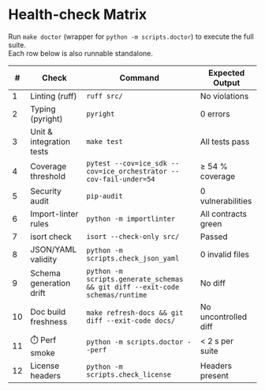 # Health-check Matrix

Run `make doctor` (wrapper for `python -m scripts.doctor`) to execute the full suite.  
Each row below is also runnable standalone.

| # | Check | Command | Expected Output |
|---|--------|---------|-----------------|
| 1 | Linting (ruff) | `ruff src/` | No violations |
| 2 | Typing (pyright) | `pyright` | 0 errors |
| 3 | Unit & integration tests | `make test` | All tests pass |
| 4 | Coverage threshold | `pytest --cov=ice_sdk --cov=ice_orchestrator --cov-fail-under=54` | ≥ 54 % coverage |
| 5 | Security audit | `pip-audit` | 0 vulnerabilities |
| 6 | Import-linter rules | `python -m importlinter` | All contracts green |
| 7 | isort check | `isort --check-only src/` | Passed |
| 8 | JSON/YAML validity | `python -m scripts.check_json_yaml` | 0 invalid files |
| 9 | Schema generation drift | `python -m scripts.generate_schemas && git diff --exit-code schemas/runtime` | No diff |
|10 | Doc build freshness | `make refresh-docs && git diff --exit-code docs/` | No uncontrolled diff |
|11 | ⏱️ Perf smoke | `python -m scripts.doctor --perf` | < 2 s per suite |
|12 | License headers | `python -m scripts.check_license` | Headers present | 